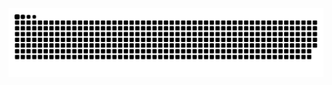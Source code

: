 <!--
**PeterXMR/PeterXMR** is a ✨ _special_ ✨ repository because its `README.md` (this file) appears on your GitHub profile.
-->

<div align="center">
  <a href="https://github.com/PeterXMR/PeterXMR">
  <img  src="https://github.com/PeterXMR/PeterXMR/blob/main/Assets/gridsnake.svg"
       alt="snake" /></a>
</div>
